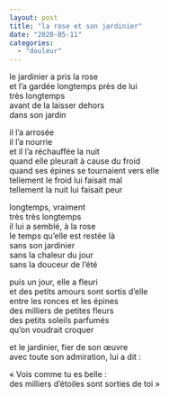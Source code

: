 ```yaml
---
layout: post
title: "la rose et son jardinier"
date: "2020-05-11"
categories:
  - "douleur"
---
```


le jardinier a pris la rose  
et l’a gardée longtemps près de lui  
très longtemps  
avant de la laisser dehors  
dans son jardin  

il l’a arrosée  
il l’a nourrie  
et il l’a réchauffée la nuit  
quand elle pleurait à cause du froid  
quand ses épines se tournaient vers elle  
tellement le froid lui faisait mal  
tellement la nuit lui faisait peur  

longtemps, vraiment  
très très longtemps  
il lui a semblé, à la rose  
le temps qu’elle est restée là  
sans son jardinier  
sans la chaleur du jour  
sans la douceur de l’été  

puis un jour, elle a fleuri  
et des petits amours sont sortis d’elle  
entre les ronces et les épines  
des milliers de petites fleurs  
des petits soleils parfumés  
qu’on voudrait croquer  

et le jardinier, fier de son œuvre  
avec toute son admiration, lui a dit :  

« Vois comme tu es belle :  
des milliers d’étoiles sont sorties de toi »
